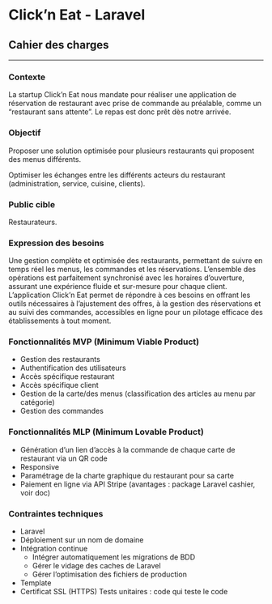 # Click’n Eat - Laravel

## Cahier des charges

---

### Contexte
La startup Click’n Eat nous mandate pour réaliser une application de réservation de restaurant avec prise de commande au préalable, comme un “restaurant sans attente”. Le repas est donc prêt dès notre arrivée.

### Objectif
Proposer une solution optimisée pour plusieurs restaurants qui proposent des menus différents.

Optimiser les échanges entre les différents acteurs du restaurant (administration, service, cuisine, clients).

### Public cible
Restaurateurs.

### Expression des besoins
Une gestion complète et optimisée des restaurants, permettant de suivre en temps réel les menus, les commandes et les réservations. L’ensemble des opérations est parfaitement synchronisé avec les horaires d’ouverture, assurant une expérience fluide et sur-mesure pour chaque client. L’application Click’n Eat permet de répondre à ces besoins en offrant les outils nécessaires à l’ajustement des offres, à la gestion des réservations et au suivi des commandes, accessibles en ligne pour un pilotage efficace des établissements à tout moment.

### Fonctionnalités MVP (Minimum Viable Product)
- Gestion des restaurants
- Authentification des utilisateurs
- Accès spécifique restaurant
- Accès spécifique client
- Gestion de la carte/des menus (classification des articles au menu par catégorie)
- Gestion des commandes

### Fonctionnalités MLP (Minimum Lovable Product)
- Génération d’un lien d’accès à la commande de chaque carte de restaurant via un QR code
- Responsive
- Paramétrage de la charte graphique du restaurant pour sa carte
- Paiement en ligne via API Stripe (avantages : package Laravel cashier, voir doc)

### Contraintes techniques
- Laravel
- Déploiement sur un nom de domaine
- Intégration continue
    - Intégrer automatiquement les migrations de BDD
    - Gérer le vidage des caches de Laravel
    - Gérer l’optimisation des fichiers de production
- Template
- Certificat SSL (HTTPS)
Tests unitaires : code qui teste le code